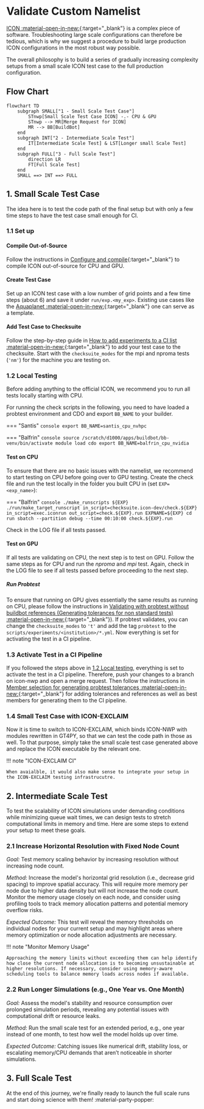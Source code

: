 # Validate Custom Namelist

[ICON :material-open-in-new:](https://www.icon-model.org/icon_model){:target="_blank"} is a complex piece of software. Troubleshooting large scale configurations can therefore be tedious, which is why we suggest a procedure to build large production ICON configurations in the most robust way possible.

The overall philosophy is to build a series of gradually increasing complexity setups from a small scale ICON test case to the full production configuration.

## Flow Chart

```mermaid
flowchart TD
    subgraph SMALL["1 - Small Scale Test Case"]
        STnwp[Small Scale Test Case ICON] -.- CPU & GPU
        STnwp --> MR[Merge Request for ICON]
        MR --> BB[BuildBot]
    end
    subgraph INT["2 - Intermediate Scale Test"]
        IT[Intermediate Scale Test] & LST[Longer small Scale Test]
    end
    subgraph FULL["3 - Full Scale Test"]
        direction LR
        FT[Full Scale Test]
    end
    SMALL ==> INT ==> FULL
```

## 1. Small Scale Test Case

The idea here is to test the code path of the final setup but with only a few time steps to have the test case small enough for CI.

### 1.1 Set up

#### Compile Out-of-Source

Follow the instructions in [Configure and compile](compile_and_run.md){:target="_blank"} to compile ICON out-of-source for CPU and GPU.

#### Create Test Case

Set up an ICON test case with a low number of grid points and a few time steps (about 6) and save it under `run/exp.<my_exp>`. Existing use cases like the [Aquaplanet :material-open-in-new:](https://gitlab.dkrz.de/icon/icon-nwp/-/blob/master/run/exp.exclaim_ape_R02B04){:target="_blank"} one can serve as a template.

#### Add Test Case to Checksuite

Follow the step-by-step guide in [How to add experiments to a CI list :material-open-in-new:](https://gitlab.dkrz.de/icon/wiki/-/wikis/How-to-set-up-new-test-experiments-for-CI#how-to-add-experiments-to-a-ci-list){:target="_blank"} to add your test case to the checksuite. Start with the `checksuite_modes` for the mpi and nproma tests (`'nm'`) for the machine you are testing on.

### 1.2 Local Testing

Before adding anything to the official ICON, we recommend you to run all tests locally starting with CPU.

For running the check scripts in the following, you need to have loaded a probtest environment and CDO and export `BB_NAME` to your builder.

=== "Santis"
    ```console
    export BB_NAME=santis_cpu_nvhpc
    ```

=== "Balfrin"
    ```console
    source /scratch/d1000/apps/buildbot/bb-venv/bin/activate
    module load cdo
    export BB_NAME=balfrin_cpu_nvidia
    ```

#### Test on CPU

To ensure that there are no basic issues with the namelist, we recommend to start testing on CPU before going over to GPU testing. Create the check file and run the test locally in the folder you built CPU in (set `EXP=<exp_name>`):

=== "Balfrin"
    ```console
    ./make_runscripts ${EXP}
    ./run/make_target_runscript in_script=checksuite.icon-dev/check.${EXP} in_script=exec.iconrun out_script=check.${EXP}.run EXPNAME=${EXP}
    cd run
    sbatch --partition debug --time 00:10:00 check.${EXP}.run
    ```

Check in the LOG file if all tests passed.

#### Test on GPU

If all tests are validating on CPU, the next step is to test on GPU. Follow the same steps as for CPU and run the *nproma* and *mpi* test. Again, check in the LOG file to see if all tests passed before proceeding to the next step.


##### Run Probtest
To ensure that running on GPU gives essentially the same results as running on CPU, please follow the instructions in [Validating with probtest without buildbot references (Generating tolerances for non standard tests) :material-open-in-new:](https://gitlab.dkrz.de/icon/wiki/-/wikis/GPU-development/Validating-with-probtest-without-buildbot-references-(Generating-tolerances-for-non-standard-tests)){:target="_blank"}). If probtest validates, you can change the `checksuite_modes` to `'t'` and add the tag `probtest` to the `scripts/experiments/<institution>/*.yml`. Now everything is set for activating the test in a CI pipeline.

### 1.3 Activate Test in a CI Pipeline

If you followed the steps above in [1.2 Local testing](large_use_cases.md#12-local-testing), everything is set to activate the test in a CI pipeline. Therefore, push your changes to a branch on icon-nwp and open a merge request. Then follow the instructions in [Member selection for generating probtest tolerances :material-open-in-new:](https://gitlab.dkrz.de/icon/wiki/-/wikis/GPU-development/Member-selection-for-generating-probtest-tolerances){:target="_blank"} for adding tolerances and references as well as best members for generating them to the CI pipeline.

### 1.4 Small Test Case with ICON-EXCLAIM

Now it is time to switch to ICON-EXCLAIM, which binds ICON-NWP with modules rewritten in GT4PY, so that we can test the code path in those as well. To that purpose, simply take the small scale test case generated above and replace the ICON executable by the relevant one.

!!! note "ICON-EXCLAIM CI"

    When avaialble, it would also make sense to integrate your setup in the ICON-EXCLAIM testing infrastrucutre.

## 2. Intermediate Scale Test

To test the scalability of ICON simulations under demanding conditions while minimizing queue wait times, we can design tests to stretch computational limits in memory and time. Here are some steps to extend your setup to meet these goals.

### 2.1 Increase Horizontal Resolution with Fixed Node Count

*Goal:* Test memory scaling behavior by increasing resolution without increasing node count.

*Method:* 
Increase the model's horizontal grid resolution (i.e., decrease grid spacing) to improve spatial accuracy. 
        This will require more memory per node due to higher data density but will not increase the node count.
        Monitor the memory usage closely on each node, and consider using profiling tools to track memory allocation patterns and potential memory overflow risks.


*Expected Outcome:* This test will reveal the memory thresholds on individual nodes for your current setup and may highlight areas where memory optimization or node allocation adjustments are necessary.

!!! note "Monitor Memory Usage"

    Approaching the memory limits without exceeding them can help identify how close the current node allocation is to becoming unsustainable at higher resolutions. If necessary, consider using memory-aware scheduling tools to balance memory loads across nodes if available.

### 2.2 Run Longer Simulations (e.g., One Year vs. One Month)

*Goal:* Assess the model's stability and resource consumption over prolonged simulation periods, revealing any potential issues with computational drift or resource leaks.

*Method:* Run the small scale test for an extended period, e.g., one year instead of one month, to test how well the model holds up over time.

*Expected Outcome:* Catching issues like numerical drift, stability loss, or escalating memory/CPU demands that aren’t noticeable in shorter simulations.

## 3. Full Scale Test

At the end of this journey, we're finally ready to launch the full scale runs and start doing science with them! :material-party-popper:
